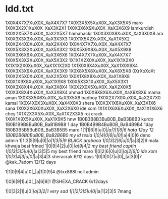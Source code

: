 # Idd.txt
1X0X4X7X7XuX0X_XaX4X7X7 
1X0X3X5X5XuX0X_XaX3X5X5  maro
1X0X3X2X1XuX0X_XaX3X2X1
1X0X3X6X9XuX0X_XaX3X6X9  lamkurdish
1X0X2X5X7XuX0X_XaX2X5X7  hamahackr
1X0X3X0X8XuX0X_XaX3X0X8  ara
1X0X3X3X3XuX0X_XaX3X3X3
1X0X1X5X2XuX0X_XaX1X5X2
1X0X2X4X0XuX0X_XaX2X4X0
1X0X4X7X7XuX0X_XaX4X7X7
1X0X5X3X2XuX0X_XaX5X3X2
1X0X5X9X8XuX0X_XaX5X9X8
1X0X3X6X6XuX0X_XaX3X6X6
1X0X4X7X7XuX0X_XaX4X7X7
1X0X5X3X2XuX0X_XaX5X3X2
1X1X1X2X0XuX0X_XaX1X1X2X0
1X1X1X2X0XuX0X_XaX1X1X2X0
1X1X0X9X4XuX0X_XaX1X0X9X4
1X0X3X3X9XuX0X_XaX3X3X9
1X0X8X5X8XuX0X_XaX8X5X8
0XrXoXoXt  
1X0X2X5X0XuX0X_XaX2X5X0
1X0X1X8X8XuX0X_XaX1X8X8
1X0X1X9X8XuX0X_XaX1X9X8
1X0X5X3X1XuX0X_XaX5X3X1
1X0X3X8X4XuX0X_XaX3X8X4
1X0X2X0X5XuX0X_XaX2X0X5
1X0X3X8X4XuX0X_XaX3X8X4   ahmad
1X0X9X8X6XuX0X_XaX9X8X6  mama aman
1X0X3X5X6XuX0X_XaX3X5X6  badboy
1X0X2X7X0XuX0X_XaX2X7X0  kamal 
1X0X4X0X3XuX0X_XaX4X0X3  shera
1X0X3X1X6XuX0X_XaX3X1X6    sana 
1X0X2X6X0XuX0X_XaX2X6X0     ide xom
1X1X1X6X6XuX0X_XaX1X1X6X6    chey
1X1X2X3X5XuX0X_XaX1X2X3X5    roj crack 
1X0X1X9X5XuX0X_XaX1X9X5     hnw
1B0B3B8B3BuB0B_BaB3B8B3     kurdo
1B0B1B9B8BuB0B_BaB1B9B8   1 day
1B0B4B9B4BuB0B_BaB4B9B4  1day
1B0B3B5B5BuB0B_BaB3B5B5  maro
1|1|1|6|6|u|0|_|a|1|1|6|6   hata 12ay 12
1B0B2B6B0BuB0B_BaB2B6B0    my id tesla 
1|0|4|0|6|u|0|_|a|4|0|6     deno admin
1|1|3|5|9|u|0|_|a|1|3|5|9  BLACK arabaca
1|0|3|2|6|u|0|_|a|3|2|6    mala khwaja best frined
1|0|9|4|2|u|0|_|a|9|4|2   my best friend captin
1|0|3|5|5|u|0|_|a|3|5|5  my best friend maro
1|0|2|6|0|u|0|_|a|2|6|0   ide xom
1|0|3|4|3|u|0|_|a|3|4|3    sheracrak 6/12 days
1|0|3|0|7|u|0|_|a|3|0|7    @kak_7adom 12/12 days

1|1|0|9|4|u|0|_|a|1|0|9|4   @txx888l nell admin

1|0|6|9|1|u|0|_|a|6|9|1    @SHEXA_CRACK 6/12days

1|0|3|2|1|u|0|_|a|3|2|1     very sad 
1|1|2|3|5|u|0|_|a|1|2|3|5   7mang
